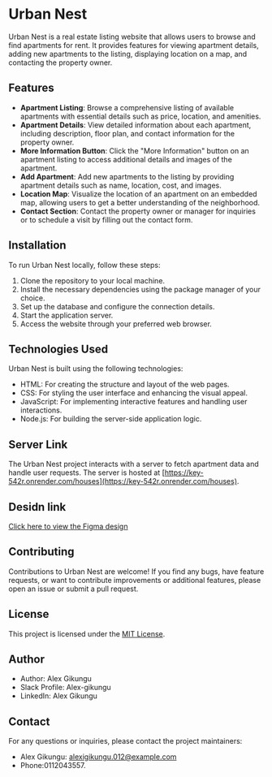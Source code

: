 # Urban Nest

Urban Nest is a real estate listing website that allows users to browse and find apartments for rent. It provides features for viewing apartment details, adding new apartments to the listing, displaying location on a map, and contacting the property owner.

## Features

- **Apartment Listing**: Browse a comprehensive listing of available apartments with essential details such as price, location, and amenities.
- **Apartment Details**: View detailed information about each apartment, including description, floor plan, and contact information for the property owner.
- **More Information Button**: Click the "More Information" button on an apartment listing to access additional details and images of the apartment.
- **Add Apartment**: Add new apartments to the listing by providing apartment details such as name, location, cost, and images.
- **Location Map**: Visualize the location of an apartment on an embedded map, allowing users to get a better understanding of the neighborhood.
- **Contact Section**: Contact the property owner or manager for inquiries or to schedule a visit by filling out the contact form.

## Installation

To run Urban Nest locally, follow these steps:

1. Clone the repository to your local machine.
2. Install the necessary dependencies using the package manager of your choice.
3. Set up the database and configure the connection details.
4. Start the application server.
5. Access the website through your preferred web browser.

## Technologies Used

Urban Nest is built using the following technologies:

- HTML: For creating the structure and layout of the web pages.
- CSS: For styling the user interface and enhancing the visual appeal.
- JavaScript: For implementing interactive features and handling user interactions.
- Node.js: For building the server-side application logic.



## Server Link

The Urban Nest project interacts with a server to fetch apartment data and handle user requests. The server is hosted at [https://key-542r.onrender.com/houses](https://key-542r.onrender.com/houses).

## Desidn link
 
[Click here to view the Figma design](https://www.figma.com/file/PQ4b54Ern57oz1wiUf7NqQ/Untitled?type=design&node-id=0-1&mode=design&t=xFGgSDOIGPO3s6m2-0)




## Contributing

Contributions to Urban Nest are welcome! If you find any bugs, have feature requests, or want to contribute improvements or additional features, please open an issue or submit a pull request.

## License

This project is licensed under the [MIT License](https://opensource.org/licenses/MIT).



## Author

- Author: Alex Gikungu
- Slack Profile: Alex-gikungu
- LinkedIn: Alex Gikungu

## Contact

For any questions or inquiries, please contact the project maintainers:

- Alex Gikungu: alexigikungu.012@example.com
- Phone:0112043557.

